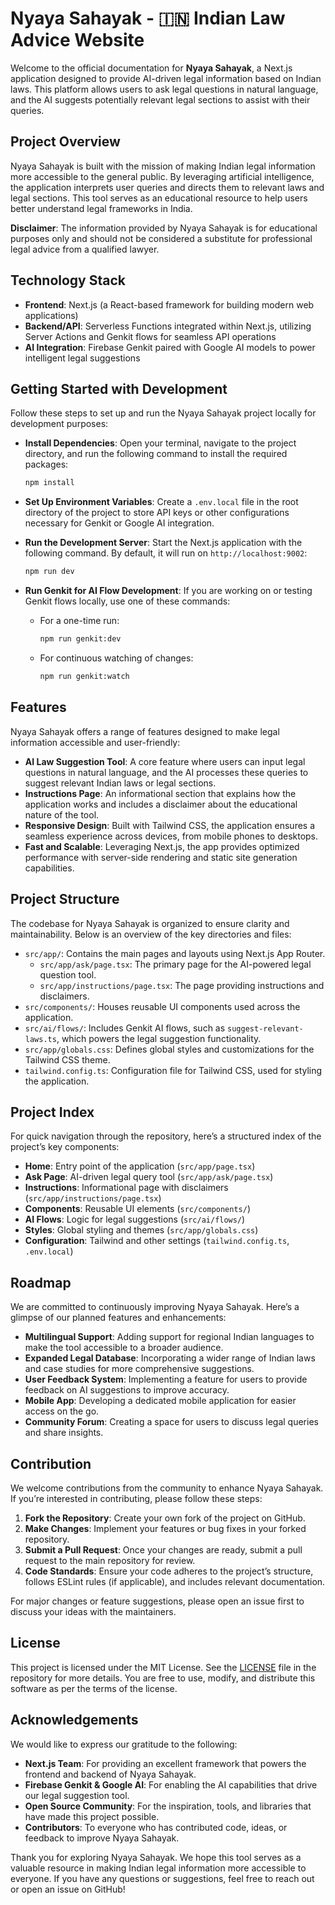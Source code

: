 # Nyaya Sahayak - 🇮🇳 Indian Law Advice Website

Welcome to the official documentation for **Nyaya Sahayak**, a Next.js application designed to provide AI-driven legal information based on Indian laws. This platform allows users to ask legal questions in natural language, and the AI suggests potentially relevant legal sections to assist with their queries.

## Project Overview

Nyaya Sahayak is built with the mission of making Indian legal information more accessible to the general public. By leveraging artificial intelligence, the application interprets user queries and directs them to relevant laws and legal sections. This tool serves as an educational resource to help users better understand legal frameworks in India.

**Disclaimer**: The information provided by Nyaya Sahayak is for educational purposes only and should not be considered a substitute for professional legal advice from a qualified lawyer.

## Technology Stack

- **Frontend**: Next.js (a React-based framework for building modern web applications)
- **Backend/API**: Serverless Functions integrated within Next.js, utilizing Server Actions and Genkit flows for seamless API operations
- **AI Integration**: Firebase Genkit paired with Google AI models to power intelligent legal suggestions

## Getting Started with Development

Follow these steps to set up and run the Nyaya Sahayak project locally for development purposes:

- **Install Dependencies**: Open your terminal, navigate to the project directory, and run the following command to install the required packages:
  ```bash
  npm install
  ```

- **Set Up Environment Variables**: Create a `.env.local` file in the root directory of the project to store API keys or other configurations necessary for Genkit or Google AI integration.

- **Run the Development Server**: Start the Next.js application with the following command. By default, it will run on `http://localhost:9002`:
  ```bash
  npm run dev
  ```

- **Run Genkit for AI Flow Development**: If you are working on or testing Genkit flows locally, use one of these commands:
  - For a one-time run:
    ```bash
    npm run genkit:dev
    ```
  - For continuous watching of changes:
    ```bash
    npm run genkit:watch
    ```

## Features

Nyaya Sahayak offers a range of features designed to make legal information accessible and user-friendly:

- **AI Law Suggestion Tool**: A core feature where users can input legal questions in natural language, and the AI processes these queries to suggest relevant Indian laws or legal sections.
- **Instructions Page**: An informational section that explains how the application works and includes a disclaimer about the educational nature of the tool.
- **Responsive Design**: Built with Tailwind CSS, the application ensures a seamless experience across devices, from mobile phones to desktops.
- **Fast and Scalable**: Leveraging Next.js, the app provides optimized performance with server-side rendering and static site generation capabilities.

## Project Structure

The codebase for Nyaya Sahayak is organized to ensure clarity and maintainability. Below is an overview of the key directories and files:

- `src/app/`: Contains the main pages and layouts using Next.js App Router.
  - `src/app/ask/page.tsx`: The primary page for the AI-powered legal question tool.
  - `src/app/instructions/page.tsx`: The page providing instructions and disclaimers.
- `src/components/`: Houses reusable UI components used across the application.
- `src/ai/flows/`: Includes Genkit AI flows, such as `suggest-relevant-laws.ts`, which powers the legal suggestion functionality.
- `src/app/globals.css`: Defines global styles and customizations for the Tailwind CSS theme.
- `tailwind.config.ts`: Configuration file for Tailwind CSS, used for styling the application.

## Project Index

For quick navigation through the repository, here’s a structured index of the project’s key components:

- **Home**: Entry point of the application (`src/app/page.tsx`)
- **Ask Page**: AI-driven legal query tool (`src/app/ask/page.tsx`)
- **Instructions**: Informational page with disclaimers (`src/app/instructions/page.tsx`)
- **Components**: Reusable UI elements (`src/components/`)
- **AI Flows**: Logic for legal suggestions (`src/ai/flows/`)
- **Styles**: Global styling and themes (`src/app/globals.css`)
- **Configuration**: Tailwind and other settings (`tailwind.config.ts`, `.env.local`)

## Roadmap

We are committed to continuously improving Nyaya Sahayak. Here’s a glimpse of our planned features and enhancements:

- **Multilingual Support**: Adding support for regional Indian languages to make the tool accessible to a broader audience.
- **Expanded Legal Database**: Incorporating a wider range of Indian laws and case studies for more comprehensive suggestions.
- **User Feedback System**: Implementing a feature for users to provide feedback on AI suggestions to improve accuracy.
- **Mobile App**: Developing a dedicated mobile application for easier access on the go.
- **Community Forum**: Creating a space for users to discuss legal queries and share insights.

## Contribution

We welcome contributions from the community to enhance Nyaya Sahayak. If you’re interested in contributing, please follow these steps:

1. **Fork the Repository**: Create your own fork of the project on GitHub.
2. **Make Changes**: Implement your features or bug fixes in your forked repository.
3. **Submit a Pull Request**: Once your changes are ready, submit a pull request to the main repository for review.
4. **Code Standards**: Ensure your code adheres to the project’s structure, follows ESLint rules (if applicable), and includes relevant documentation.

For major changes or feature suggestions, please open an issue first to discuss your ideas with the maintainers.

## License

This project is licensed under the MIT License. See the [LICENSE](LICENSE) file in the repository for more details. You are free to use, modify, and distribute this software as per the terms of the license.

## Acknowledgements

We would like to express our gratitude to the following:

- **Next.js Team**: For providing an excellent framework that powers the frontend and backend of Nyaya Sahayak.
- **Firebase Genkit & Google AI**: For enabling the AI capabilities that drive our legal suggestion tool.
- **Open Source Community**: For the inspiration, tools, and libraries that have made this project possible.
- **Contributors**: To everyone who has contributed code, ideas, or feedback to improve Nyaya Sahayak.

Thank you for exploring Nyaya Sahayak. We hope this tool serves as a valuable resource in making Indian legal information more accessible to everyone. If you have any questions or suggestions, feel free to reach out or open an issue on GitHub!
